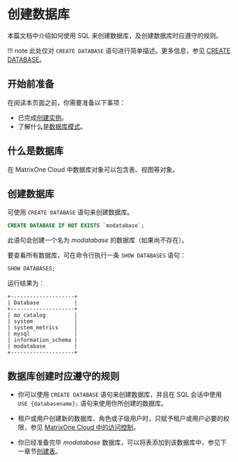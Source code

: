 # 创建数据库

本篇文档中介绍如何使用 SQL 来创建数据库，及创建数据库时应遵守的规则。

!!! note
    此处仅对 `CREATE DATABASE` 语句进行简单描述。更多信息，参见 [CREATE DATABASE](../../Reference/SQL-Reference/Data-Definition-Language/create-database.md)。

## 开始前准备

在阅读本页面之前，你需要准备以下事项：

- 已完成[创建实例](../../Instance-Mgmt/create-instance/create-serverless-instance.md)。
- 了解什么是[数据库模式](overview.md)。

## 什么是数据库

在 MatrixOne Cloud 中数据库对象可以包含表、视图等对象。

## 创建数据库

可使用 `CREATE DATABASE` 语句来创建数据库。

```sql
CREATE DATABASE IF NOT EXISTS `modatabase`;
```

此语句会创建一个名为 *modatabase* 的数据库（如果尚不存在）。

要查看所有数据库，可在命令行执行一条 `SHOW DATABASES` 语句：

```sql
SHOW DATABASES;
```

运行结果为：

```
+--------------------+
| Database           |
+--------------------+
| mo_catalog         |
| system             |
| system_metrics     |
| mysql              |
| information_schema |
| modatabase         |
+--------------------+
```

## 数据库创建时应遵守的规则

- 你可以使用 `CREATE DATABASE` 语句来创建数据库，并且在 SQL 会话中使用 `USE {databasename};` 语句来使用你所创建的数据库。

- 租户或用户创建新的数据库、角色或子级用户时，只赋予租户或用户必要的权限，参见 [MatrixOne Cloud 中的访问控制](../../Security/about-privilege-management.md)。

- 你已经准备完毕 *modatabase* 数据库，可以将表添加到该数据库中，参见下一章节[创建表](create-table.md)。
